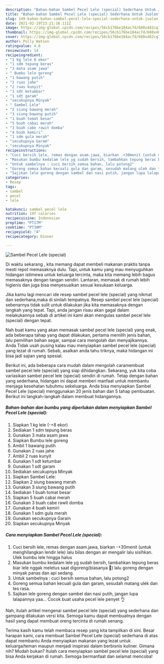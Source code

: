```yaml
---
description: "Bahan-bahan Sambel Pecel Lele (special) Sederhana Untuk Jualan"
title: "Bahan-bahan Sambel Pecel Lele (special) Sederhana Untuk Jualan"
slug: 149-bahan-bahan-sambel-pecel-lele-special-sederhana-untuk-jualan
date: 2021-02-19T23:21:16.111Z
image: https://img-global.cpcdn.com/recipes/56cb176be184ac7d/680x482cq70/sambel-pecel-lele-special-foto-resep-utama.jpg
thumbnail: https://img-global.cpcdn.com/recipes/56cb176be184ac7d/680x482cq70/sambel-pecel-lele-special-foto-resep-utama.jpg
cover: https://img-global.cpcdn.com/recipes/56cb176be184ac7d/680x482cq70/sambel-pecel-lele-special-foto-resep-utama.jpg
author: Polly Watson
ratingvalue: 4.6
reviewcount: 14
recipeingredient:
- "1 kg lele 8 ekor"
- "1 sdm tepung beras"
- "3 mata asam jawa"
- " Bumbu lele goreng"
- "1 bawang putih"
- "2 ruas jahe"
- "2 ruas kunyit"
- "1 sdt ketumbar"
- "1 sdt garam"
- "secukupnya Minyak"
- " Sambel Lele"
- "2 siung bawang merah"
- "3 siung bawang putih"
- "1 buah tomat besar"
- "5 buah cabai merah"
- "3 buah cabe rawit domba"
- "4 buah kemiri"
- "1 sdm gula merah"
- "secukupnya Garam"
- "secukupnya Minyak"
recipeinstructions:
- "Cuci bersih lele, remas dengan asam.jawa, biarkan -+30menit (untuk menghilangkan lendir lele) lalu bilas dengan air mengalir lalu sisihkan. Ulek bumbu lele hingga halus"
- "Masukan bumbu kedalam lele yg sudah bersih, tambahkan tepung beras biar lele nggak meletus saat digoreng(biasanya 😬) lalu goreng dengan minyak panas dan api sedang."
- "Untuk sambelnya : cuci bersih semua bahan, lalu potong2"
- "Goreng semua bahan kecuali gula dan garam, sesudah matang ulek dan tes rasa."
- "Sajikan lele goreng dengan sambel dan nasi putih, jangan lupa lalapannya yaa... Cocok buat usaha pecel lele penyet 👌"
categories:
- Resep
tags:
- sambel
- pecel
- lele

katakunci: sambel pecel lele 
nutrition: 197 calories
recipecuisine: Indonesian
preptime: "PT17M"
cooktime: "PT30M"
recipeyield: "4"
recipecategory: Dinner

---
```



![Sambel Pecel Lele (special)](https://img-global.cpcdn.com/recipes/56cb176be184ac7d/680x482cq70/sambel-pecel-lele-special-foto-resep-utama.jpg)

Di waktu  sekarang , kita memang dapat membeli makanan praktis tanpa mesti repot memasaknya dulu. Tapi, untuk kamu yang mau menyuguhkan hidangan istimewa untuk keluarga tercinta, maka kita memang lebih bagus memasaknya dengan tangan sendiri. Lantaran, memasak di rumah lebih higienis dan juga bisa menyesuaikan sesuai kesukaan keluarga.

Jika kamu lagi mencari ide resep sambel pecel lele (special) yang nikmat dan sederhana,maka di sinilah tempatnya. Resep sambel pecel lele (special)  sebenarnya tidak sulit untuk dilakukan jika kita memasaknya dengan langkah yang tepat. Tapi, anda jangan risau akan gagal dalam melakukannya 
sebab di artikel ini kami akan mengulas sambel pecel lele (special) dengan tepat.  



Nah buat kamu yang akan memasak sambel pecel lele (special) yang enak, ada beberapa tahap yang dapat dilakukan, pertama memilih jenis bahan, lalu pemilihan bahan segar, sampai cara mengolah dan menyajikannya. Anda Tidak usah pusing kalau mau menyiapkan sambel pecel lele (special) yang lezat di rumah. Sebab, asalkan anda  tahu triknya, maka hidangan ini bisa jadi sajian yang spesial.

Berikut ini, ada beberapa cara mudah dalam mengolah caramembuat sambel pecel lele (special) yang siap dihidangkan. Sekarang, yuk kita coba variasikan sambel pecel lele (special) sendiri di rumah. Tetap dengan bahan yang sederhana, hidangan ini dapat memberi manfaat untuk membantu menjaga kesehatan tubuhmu sekeluarga. Anda bisa menyiapkan Sambel Pecel Lele (special) menggunakan 20 jenis bahan dan 5 tahap pembuatan. Berikut ini langkah-langkah dalam membuat hidangannya.

<!--inarticleads1-->

##### Bahan-bahan dan bumbu yang diperlukan dalam menyiapkan Sambel Pecel Lele (special):

1. Siapkan 1 kg lele (-+8 ekor)
1. Sediakan 1 sdm tepung beras
1. Gunakan 3 mata asam jawa
1. Siapkan  Bumbu lele goreng
1. Ambil 1 bawang putih
1. Gunakan 2 ruas jahe
1. Ambil 2 ruas kunyit
1. Gunakan 1 sdt ketumbar
1. Gunakan 1 sdt garam
1. Sediakan secukupnya Minyak
1. Siapkan  Sambel Lele:
1. Siapkan 2 siung bawang merah
1. Gunakan 3 siung bawang putih
1. Sediakan 1 buah tomat besar
1. Siapkan 5 buah cabai merah
1. Gunakan 3 buah cabe rawit domba
1. Gunakan 4 buah kemiri
1. Gunakan 1 sdm gula merah
1. Gunakan secukupnya Garam
1. Siapkan secukupnya Minyak




<!--inarticleads2-->

##### Cara menyiapkan Sambel Pecel Lele (special):

1. Cuci bersih lele, remas dengan asam.jawa, biarkan -+30menit (untuk menghilangkan lendir lele) lalu bilas dengan air mengalir lalu sisihkan. Ulek bumbu lele hingga halus
1. Masukan bumbu kedalam lele yg sudah bersih, tambahkan tepung beras biar lele nggak meletus saat digoreng(biasanya 😬) lalu goreng dengan minyak panas dan api sedang.
1. Untuk sambelnya : cuci bersih semua bahan, lalu potong2
1. Goreng semua bahan kecuali gula dan garam, sesudah matang ulek dan tes rasa.
1. Sajikan lele goreng dengan sambel dan nasi putih, jangan lupa lalapannya yaa... Cocok buat usaha pecel lele penyet 👌




Nah, itulah artikel mengenai  sambel pecel lele (special)  yang sederhana dan gampang dilakukan versi kita. Semoga kamu dapat membuatnya dengan hasil yang dapat membuat oreng tercinta di rumah senang. 

Terima kasih kamu telah membaca resep yang kita tampilkan di sini. Besar harapan kami, cara membuat  Sambel Pecel Lele (special) sederhana di atas dapat membantu Anda menyiapkan makanan yang lezat untuk keluarga/teman maupun menjadi inspirasi dalam berbisnis kuliner. Gimana nih? Mudah bukan? Itulah cara menyiapkan sambel pecel lele (special) yang bisa Anda kerjakan di rumah. Semoga bermanfaat dan selamat mencoba!

